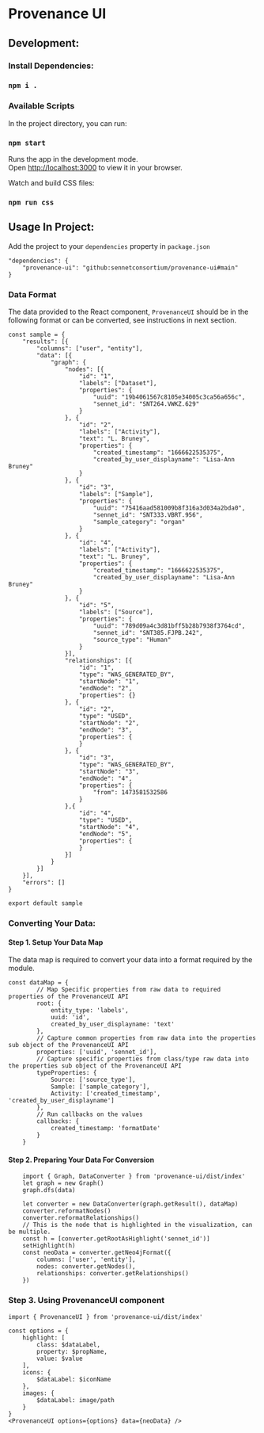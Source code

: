 # Provenance UI

## Development:
### Install Dependencies:

### `npm i .`

### Available Scripts

In the project directory, you can run:

### `npm start`

Runs the app in the development mode.\
Open [http://localhost:3000](http://localhost:3000) to view it in your browser.

Watch and build CSS files:

### `npm run css`

## Usage In Project:
Add the project to your `dependencies` property in `package.json`
```
"dependencies": {
    "provenance-ui": "github:sennetconsortium/provenance-ui#main"
}

```

### Data Format
The data provided to the React component, `ProvenanceUI` should be in the following format or can be converted, see instructions in next section.
```
const sample = {
    "results": [{
        "columns": ["user", "entity"],
        "data": [{
            "graph": {
                "nodes": [{
                    "id": "1",
                    "labels": ["Dataset"],
                    "properties": {
                        "uuid": "19b4061567c8105e34005c3ca56a656c",
                        "sennet_id": "SNT264.VWKZ.629"
                    }
                }, {
                    "id": "2",
                    "labels": ["Activity"],
                    "text": "L. Bruney",
                    "properties": {
                        "created_timestamp": "1666622535375",
                        "created_by_user_displayname": "Lisa-Ann Bruney"
                    }
                }, {
                    "id": "3",
                    "labels": ["Sample"],
                    "properties": {
                        "uuid": "75416aad581009b8f316a3d034a2bda0",
                        "sennet_id": "SNT333.VBRT.956",
                        "sample_category": "organ"
                    }
                }, {
                    "id": "4",
                    "labels": ["Activity"],
                    "text": "L. Bruney",
                    "properties": {
                        "created_timestamp": "1666622535375",
                        "created_by_user_displayname": "Lisa-Ann Bruney"
                    }
                }, {
                    "id": "5",
                    "labels": ["Source"],
                    "properties": {
                        "uuid": "789d09a4c3d81bff5b28b7938f3764cd",
                        "sennet_id": "SNT385.FJPB.242",
                        "source_type": "Human"
                    }
                }],
                "relationships": [{
                    "id": "1",
                    "type": "WAS_GENERATED_BY",
                    "startNode": "1",
                    "endNode": "2",
                    "properties": {}
                }, {
                    "id": "2",
                    "type": "USED",
                    "startNode": "2",
                    "endNode": "3",
                    "properties": {
                    }
                }, {
                    "id": "3",
                    "type": "WAS_GENERATED_BY",
                    "startNode": "3",
                    "endNode": "4",
                    "properties": {
                        "from": 1473581532586
                    }
                },{
                    "id": "4",
                    "type": "USED",
                    "startNode": "4",
                    "endNode": "5",
                    "properties": {
                    }
                }]
            }
        }]
    }],
    "errors": []
}

export default sample
```
### Converting Your Data:
#### Step 1. Setup Your Data Map
The data map is required to convert your data into a format required by the module.
```
const dataMap = {
        // Map Specific properties from raw data to required properties of the ProvenanceUI API
        root: {
            entity_type: 'labels',
            uuid: 'id',
            created_by_user_displayname: 'text'
        },
        // Capture common properties from raw data into the properties sub object of the ProvenanceUI API
        properties: ['uuid', 'sennet_id'],
        // Capture specific properties from class/type raw data into the properties sub object of the ProvenanceUI API
        typeProperties: {
            Source: ['source_type'],
            Sample: ['sample_category'],
            Activity: ['created_timestamp', 'created_by_user_displayname']
        },
        // Run callbacks on the values
        callbacks: {
            created_timestamp: 'formatDate'
        }
    }
```

#### Step 2. Preparing Your Data For Conversion
```
    import { Graph, DataConverter } from 'provenance-ui/dist/index'
    let graph = new Graph()
    graph.dfs(data)
    
    let converter = new DataConverter(graph.getResult(), dataMap)
    converter.reformatNodes()
    converter.reformatRelationships()
    // This is the node that is highlighted in the visualization, can be multiple.
    const h = [converter.getRootAsHighlight('sennet_id')]
    setHighlight(h)
    const neoData = converter.getNeo4jFormat({
        columns: ['user', 'entity'],
        nodes: converter.getNodes(),
        relationships: converter.getRelationships()
    })
```

### Step 3. Using ProvenanceUI component 
```
import { ProvenanceUI } from 'provenance-ui/dist/index'

const options = {
    highlight: [
        class: $dataLabel,
        property: $propName,
        value: $value
    ],
    icons: {
        $dataLabel: $iconName
    },
    images: {
        $dataLabel: image/path
    }
}
<ProvenanceUI options={options} data={neoData} />
```
